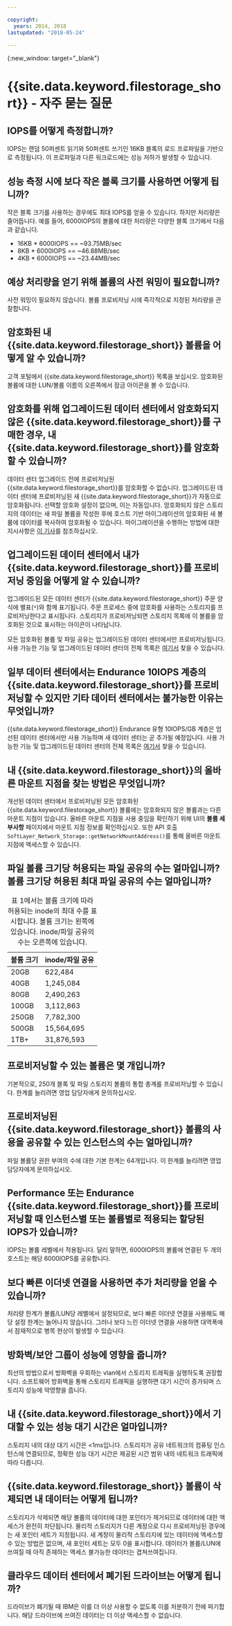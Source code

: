 ```yaml
---

copyright:
  years: 2014, 2018
lastupdated: "2018-05-24"

---
```

{:new_window: target="_blank"}

# {{site.data.keyword.filestorage_short}} - 자주 묻는 질문

## IOPS를 어떻게 측정합니까?

IOPS는 랜덤 50퍼센트 읽기와 50퍼센트 쓰기인 16KB 블록의 로드 프로파일을 기반으로 측정됩니다. 이 프로파일과 다른 워크로드에는 성능 저하가 발생할 수 있습니다.

## 성능 측정 시에 보다 작은 블록 크기를 사용하면 어떻게 됩니까?

작은 블록 크기를 사용하는 경우에도 최대 IOPS를 얻을 수 있습니다. 하지만 처리량은 줄어듭니다. 예를 들어, 6000IOPS의 볼륨에 대한 처리량은 다양한 블록 크기에서 다음과 같습니다.

- 16KB * 6000IOPS == ~93.75MB/sec
- 8KB * 6000IOPS == ~46.88MB/sec
- 4KB * 6000IOPS == ~23.44MB/sec


## 예상 처리량을 얻기 위해 볼륨의 사전 워밍이 필요합니까?

사전 워밍이 필요하지 않습니다. 볼륨 프로비저닝 시에 즉각적으로 지정된 처리량을 관찰합니다.

## 암호화된 내 {{site.data.keyword.filestorage_short}} 볼륨을 어떻게 알 수 있습니까?

고객 포털에서 {{site.data.keyword.filestorage_short}} 목록을 보십시오. 암호화된 볼륨에 대한 LUN/볼륨 이름의 오른쪽에서 잠금 아이콘을 볼 수 있습니다.

## 암호화를 위해 업그레이드된 데이터 센터에서 암호화되지 않은 {{site.data.keyword.filestorage_short}}를 구매한 경우, 내 {{site.data.keyword.filestorage_short}}를 암호화할 수 있습니까?

데이터 센터 업그레이드 전에 프로비저닝된 {{site.data.keyword.filestorage_short}}를 암호화할 수 없습니다. 업그레이드된 데이터 센터에 프로비저닝된 새 {{site.data.keyword.filestorage_short}}가 자동으로 암호화됩니다. 선택할 암호화 설정이 없으며, 이는 자동입니다. 암호화되지 않은 스토리지의 데이터는 새 파일 볼륨을 작성한 후에 호스트 기반 마이그레이션의 암호화된 새 볼륨에 데이터를 복사하여 암호화될 수 있습니다. 마이그레이션을 수행하는 방법에 대한 지시사항은 [이 기사](/docs/infrastructure/FileStorage/migrate-file-storage-encrypted-file-storage.html)를 참조하십시오.

## 업그레이드된 데이터 센터에서 내가 {{site.data.keyword.filestorage_short}}를 프로비저닝 중임을 어떻게 알 수 있습니까?

업그레이드된 모든 데이터 센터가 {{site.data.keyword.filestorage_short}} 주문 양식에 별표(`*`)와 함께 표기됩니다. 주문 프로세스 중에 암호화를 사용하는 스토리지를 프로비저닝한다고 표시됩니다. 스토리지가 프로비저닝되면 스토리지 목록에 이 볼륨을 암호화된 것으로 표시하는 아이콘이 나타납니다. 

모든 암호화된 볼륨 및 파일 공유는 업그레이드된 데이터 센터에서만 프로비저닝됩니다. 사용 가능한 기능 및 업그레이드된 데이터 센터의 전체 목록은 [여기서](/docs//infrastructure/BlockStorage/new-ibm-block-and-file-storage-location-and-features.html) 찾을 수 있습니다.

## 일부 데이터 센터에서는 Endurance 10IOPS 계층의 {{site.data.keyword.filestorage_short}}를 프로비저닝할 수 있지만 기타 데이터 센터에서는 불가능한 이유는 무엇입니까?

{{site.data.keyword.filestorage_short}} Endurance 유형 10IOPS/GB 계층은 엄선된 데이터 센터에서만 사용 가능하며 새 데이터 센터는 곧 추가될 예정입니다. 사용 가능한 기능 및 업그레이드된 데이터 센터의 전체 목록은 [여기서](/docs//infrastructure/BlockStorage/new-ibm-block-and-file-storage-location-and-features.html) 찾을 수 있습니다.

## 내 {{site.data.keyword.filestorage_short}}의 올바른 마운트 지점을 찾는 방법은 무엇입니까?

개선된 데이터 센터에서 프로비저닝된 모든 암호화된 {{site.data.keyword.filestorage_short}} 볼륨에는 암호화되지 않은 볼륨과는 다른 마운트 지점이 있습니다. 올바른 마운트 지점을 사용 중임을 확인하기 위해 UI의 **볼륨 세부사항** 페이지에서 마운트 지점 정보를 확인하십시오. 또한 API 호출 `SoftLayer_Network_Storage::getNetworkMountAddress()`를 통해 올바른 마운트 지점에 액세스할 수 있습니다.

## 파일 볼륨 크기당 허용되는 파일 공유의 수는 얼마입니까? 볼륨 크기당 허용된 최대 파일 공유의 수는 얼마입니까?

<table>
  <caption>표 1에서는 볼륨 크기에 따라 허용되는 inode의 최대 수를 표시합니다. 볼륨 크기는 왼쪽에 있습니다. inode/파일 공유의 수는 오른쪽에 있습니다.</caption>
  <thead>
    <tr>
      <th>볼륨 크기</th>
      <th>inode/파일 공유</th>
    </tr>
  </thead>
  <tbody>
    <tr>
      <td>20GB </td>
      <td>622,484</td>
    </tr>
    <tr>
      <td>40GB </td>
      <td>1,245,084</td>
    </tr>          
    <tr>
      <td>80GB</td>
      <td>2,490,263</td>
    </tr>          
    <tr>
      <td>100GB</td>
      <td>3,112,863</td>
    </tr>          
    <tr>
      <td>250GB</td>
      <td>7,782,300</td>
    </tr>          
    <tr>
      <td>500GB</td>
      <td>15,564,695</td>
    </tr>
    <tr>
      <td>1TB+</td>
      <td>31,876,593</td>
    </tr>
   </tbody>
</table>

## 프로비저닝할 수 있는 볼륨은 몇 개입니까?

기본적으로, 250개 블록 및 파일 스토리지 볼륨의 통합 총계를 프로비저닝할 수 있습니다. 한계를 늘리려면 영업 담당자에게 문의하십시오.

## 프로비저닝된 {{site.data.keyword.filestorage_short}} 볼륨의 사용을 공유할 수 있는 인스턴스의 수는 얼마입니까?

파일 볼륨당 권한 부여의 수에 대한 기본 한계는 64개입니다. 이 한계를 늘리려면 영업 담당자에게 문의하십시오.

## Performance 또는 Endurance {{site.data.keyword.filestorage_short}}를 프로비저닝할 때 인스턴스별 또는 볼륨별로 적용되는 할당된 IOPS가 있습니까?

IOPS는 볼륨 레벨에서 적용됩니다. 달리 말하면, 6000IOPS의 볼륨에 연결된 두 개의 호스트는 해당 6000IOPS를 공유합니다.

## 보다 빠른 이더넷 연결을 사용하면 추가 처리량을 얻을 수 있습니까?

처리량 한계가 볼륨/LUN당 레벨에서 설정되므로, 보다 빠른 이더넷 연결을 사용해도 해당 설정 한계는 늘어나지 않습니다. 그러나 보다 느린 이더넷 연결을 사용하면 대역폭에서 잠재적으로 병목 현상이 발생할 수 있습니다.

## 방화벽/보안 그룹이 성능에 영향을 줍니까?

최선의 방법으로서 방화벽을 우회하는 vlan에서 스토리지 트래픽을 실행하도록 권장합니다. 소프트웨어 방화벽을 통해 스토리지 트래픽을 실행하면 대기 시간이 증가되며 스토리지 성능에 악영향을 줍니다.

## 내 {{site.data.keyword.filestorage_short}}에서 기대할 수 있는 성능 대기 시간은 얼마입니까?   

스토리지 내의 대상 대기 시간은 <1ms입니다. 스토리지가 공유 네트워크의 컴퓨팅 인스턴스에 연결되므로, 정확한 성능 대기 시간은 제공된 시간 범위 내의 네트워크 트래픽에 따라 다릅니다.

## {{site.data.keyword.filestorage_short}} 볼륨이 삭제되면 내 데이터는 어떻게 됩니까?

스토리지가 삭제되면 해당 볼륨의 데이터에 대한 포인터가 제거되므로 데이터에 대한 액세스가 완전히 차단됩니다. 물리적 스토리지가 다른 계정으로 다시 프로비저닝된 경우에는 새 포인터 세트가 지정됩니다. 새 계정이 물리적 스토리지에 있는 데이터에 액세스할 수 있는 방법은 없으며, 새 포인터 세트는 모두 0을 표시합니다. 데이터가 볼륨/LUN에 쓰여질 때 아직 존재하는 액세스 불가능한 데이터는 겹쳐쓰여집니다.

## 클라우드 데이터 센터에서 폐기된 드라이브는 어떻게 됩니까?

드라이브가 폐기될 때 IBM은 이를 더 이상 사용할 수 없도록 이를 처분하기 전에 파기합니다. 해당 드라이브에 쓰여진 데이터는 더 이상 액세스할 수 없습니다.
